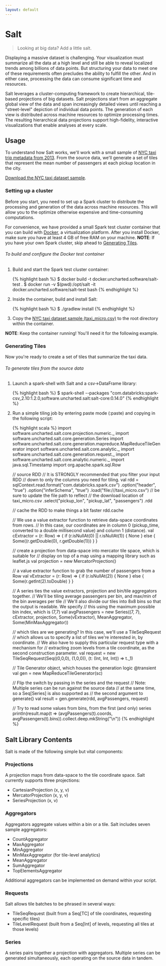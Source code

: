 ```yaml
---
layout: default
---
```


# Salt
> Looking at big data? Add a little salt.

Displaying a massive dataset is challenging. Your visualization must summarize all the data at a high level and still be able to reveal localized trends among billions of data points. But structuring your data to meet one of these requirements often precludes the ability to fulfill the other. And in either case, processing the data can consume significant time and resources.

Salt leverages a cluster-computing framework to create hierarchical, tile-based projections of big datasets. Salt projections start from an aggregate global view of the data and span increasingly detailed views until reaching a "street-level" depiction of individual data points. The generation of each view is distributed across machine resources to optimize processing times. The resulting hierarchical data projections support high-fidelity, interactive visualizations that enable analyses at every scale.

## Usage

To understand how Salt works, we'll work with a small sample of [NYC taxi trip metadata from 2013](http://www.andresmh.com/nyctaxitrips/). From the source data, we'll generate a set of tiles that represent the mean number of passengers at each pickup location in the city.

[Download the NYC taxi dataset sample](http://assets.oculusinfo.com/pantera/taxi_micro.csv).

### Setting up a cluster

Before you start, you need to set up a Spark cluster to distribute the processing and generation of the data across machine resources. This will allow you to the optimize otherwise expensive and time-consuming computations.

For convenience, we have provided a small Spark test cluster container that you can build with [Docker](https://www.docker.com/), a virtualization platform. After you install Docker, make sure you have at least 4 GB of free RAM on your machine.
**NOTE**: If you have your own Spark cluster, skip ahead to [Generating Tiles](#example-generation).

###### To build and configure the Docker test container

1. Build and start the Spark test cluster container:

	{% highlight bash %}
	$ docker build -t docker.uncharted.software/salt-test .
	$ docker run -v $(pwd):/opt/salt -it docker.uncharted.software/salt-test bash
	{% endhighlight %}

2. Inside the container, build and install Salt:

	{% highlight bash %}
	$ ./gradlew install
	{% endhighlight %}

3. Copy the [NYC taxi dataset sample (taxi_micro.csv)](http://assets.oculusinfo.com/pantera/taxi_micro.csv) to the root directory within the container.

**NOTE**: Keep the container running! You'll need it for the following example.

### <a name="example-generation"></a> Generating Tiles

Now you're ready to create a set of tiles that summarize the taxi data.

###### To generate tiles from the source data

1. Launch a spark-shell with Salt and a csv->DataFrame library:

	{% highlight bash %}
	$ spark-shell --packages "com.databricks:spark-csv_2.10:1.2.0,software.uncharted.salt:salt-core:0.14.0"
	{% endhighlight %}

2. Run a simple tiling job by entering paste mode (:paste) and copying in the following script:

	{% highlight scala %}
	import software.uncharted.salt.core.projection.numeric._
	import software.uncharted.salt.core.generation.Series
	import software.uncharted.salt.core.generation.mapreduce.MapReduceTileGenerator
	import software.uncharted.salt.core.analytic._
	import software.uncharted.salt.core.generation.request._
	import software.uncharted.salt.core.analytic.numeric._
	import java.sql.Timestamp
	import org.apache.spark.sql.Row

	// source RDD
	// It is STRONGLY recommended that you filter your input RDD
	// down to only the columns you need for tiling.
	val rdd = sqlContext.read.format("com.databricks.spark.csv")
	  .option("header", "true")
	  .option("inferSchema", "true")
	  .load("file:///taxi_micro.csv") // be sure to update the file path to reflect
									  // the download location of taxi_micro.csv
	  .select("pickup_lon", "pickup_lat", "passengers")
	  .rdd

	// cache the RDD to make things a bit faster
	rdd.cache

	// We use a value extractor function to retrieve data-space coordinates from rows.
	// In this case, our coordinates are in column 0 (pickup_time, converted to a double millisecond value) and column 1 (distance).
	val cExtractor = (r: Row) => {
	  if (r.isNullAt(0) || r.isNullAt(1)) {
		None
	  } else {
		Some((r.getDouble(0), r.getDouble(1)))
	  }
	}

	// create a projection from data-space into mercator tile space, which is suitable for
	// display on top of a map using a mapping library such as leaflet.js
	val projection = new MercatorProjection()

	// a value extractor function to grab the number of passengers from a Row
	val vExtractor = (r: Row) => {
	  if (r.isNullAt(2)) {
		None
	  } else {
		Some(r.getInt(2).toDouble)
	  }
	}

	// A series ties the value extractors, projection and bin/tile aggregators together.
	// We'll be tiling average passengers per bin, and max/min of the bin averages per tile
	// We'll also divide our tiles into 8x8 bins so that the output is readable. We specify
	// this using the maximum possible bin index, which is (7,7)
	val avgPassengers = new Series((7, 7), cExtractor, projection, Some(vExtractor), MeanAggregator, Some(MinMaxAggregator))

	// which tiles are we generating? In this case, we'll use a TileSeqRequest
	// which allows us to specify a list of tiles we're interested in, by coordinate.
	// We also have to supply this particular request type with a mechanism for
	// extracting zoom levels from a tile coordinate, as the second construction parameter.
	val request = new TileSeqRequest(Seq((0,0,0), (1,0,0)), (t: (Int, Int, Int)) => t._1)

	// Tile Generator object, which houses the generation logic
	@transient val gen = new MapReduceTileGenerator(sc)

	// Flip the switch by passing in the series and the request
	// Note: Multiple series can be run against the source data
	// at the same time, so a Seq[Series] is also supported as
	// the second argument to generate()
	val result = gen.generate(rdd, avgPassengers, request)

	// Try to read some values from bins, from the first (and only) series
	println(result.map(t => (avgPassengers(t).coords, avgPassengers(t).bins)).collect.deep.mkString("\n"))
	{% endhighlight %}

## Salt Library Contents

Salt is made of the following simple but vital components:

### Projections

A projection maps from data-space to the tile coordinate space. Salt currently supports three projections:

 * CartesianProjection (x, y, v)
 * MercatorProjection (x, y, v)
 * SeriesProjection (x, v)

### Aggregators

Aggregators aggregate values within a bin or a tile. Salt includes seven sample aggregators:

 * CountAggregator
 * MaxAggregator
 * MinAggregator
 * MinMaxAggregator (for tile-level analytics)
 * MeanAggregator
 * SumAggregator
 * TopElementsAggregator

Additional aggregators can be implemented on demand within your script.

### Requests

Salt allows tile batches to be phrased in several ways:

 * TileSeqRequest (built from a Seq[TC] of tile coordinates, requesting specific tiles)
 * TileLevelRequest (built from a Seq[Int] of levels, requesting all tiles at those levels)

### Series

A series pairs together a projection with aggregators. Multiple series can be generated simultaneously, each operating on the source data in tandem.
